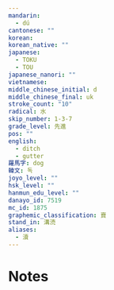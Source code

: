 ```yaml
---
mandarin:
  - dú
cantonese: ""
korean:
korean_native: ""
japanese:
  - TOKU
  - TOU
japanese_nanori: ""
vietnamese:
middle_chinese_initial: d
middle_chinese_final: uk
stroke_count: "10"
radical: 水
skip_number: 1-3-7
grade_level: 先進
pos: ""
english:
  - ditch
  - gutter
羅馬字: dog
韓文: 독
joyo_level: ""
hsk_level: ""
hanmun_edu_level: ""
danayo_id: 7519
mc_id: 1875
graphemic_classification: 𧶠
stand_in: 溝涜
aliases:
  - 瀆
---
```


# Notes
